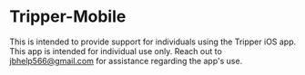 # Tripper-Mobile
This is intended to provide support for individuals using the Tripper iOS app. This app is intended for individual use only. Reach out to jbhelp566@gmail.com for assistance regarding the app's use.
